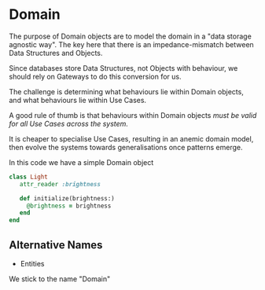 # Domain 

The purpose of Domain objects are to model the domain in a "data storage agnostic way".
The key here that there is an impedance-mismatch between Data Structures and Objects.
 
Since databases store Data Structures, not Objects with behaviour, we should rely on Gateways to do this conversion for us.

The challenge is determining what behaviours lie within Domain objects, and what behaviours lie within Use Cases.

A good rule of thumb is that behaviours within Domain objects *must be valid for all Use Cases across the system.*

It is cheaper to specialise Use Cases, resulting in an anemic domain model, then evolve the systems towards generalisations once patterns emerge.

In this code we have a simple Domain object

```ruby
class Light
   attr_reader :brightness

   def initialize(brightness:)
     @brightness = brightness
   end
end
```

## Alternative Names

* Entities 

We stick to the name "Domain"
